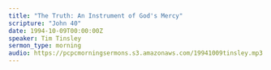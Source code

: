 ```yaml
---
title: "The Truth: An Instrument of God's Mercy"
scripture: "John 40"
date: 1994-10-09T00:00:00Z
speaker: Tim Tinsley
sermon_type: morning
audio: https://pcpcmorningsermons.s3.amazonaws.com/19941009tinsley.mp3 
---
```



